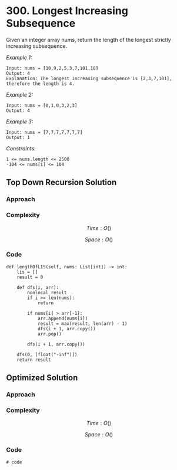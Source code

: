 # 300. Longest Increasing Subsequence
Given an integer array nums, return the length of the longest strictly increasing
subsequence.

*Example 1:*

```
Input: nums = [10,9,2,5,3,7,101,18]
Output: 4
Explanation: The longest increasing subsequence is [2,3,7,101], therefore the length is 4.
```

*Example 2:*

```
Input: nums = [0,1,0,3,2,3]
Output: 4
```

*Example 3:*

```
Input: nums = [7,7,7,7,7,7,7]
Output: 1
```

*Constraints:*

```
1 <= nums.length <= 2500
-104 <= nums[i] <= 104
```

## Top Down Recursion Solution

### Approach
<!-- Describe your approach to solving the problem. -->

### Complexity
$$Time: O()$$

$$Space: O()$$

### Code
```
def lengthOfLIS(self, nums: List[int]) -> int:
    lis = []
    result = 0

    def dfs(i, arr):
        nonlocal result
        if i >= len(nums):
            return
            
        if nums[i] > arr[-1]:
            arr.append(nums[i])
            result = max(result, len(arr) - 1)
            dfs(i + 1, arr.copy())
            arr.pop()

        dfs(i + 1, arr.copy())

    dfs(0, [float("-inf")])
    return result
```

## Optimized Solution

### Approach
<!-- Describe your approach to solving the problem. -->

### Complexity
$$Time: O()$$

$$Space: O()$$

### Code
```
# code
```